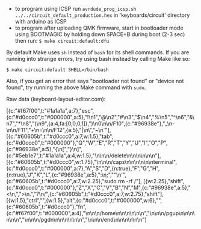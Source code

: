 - to program using ICSP run `avrdude_prog_icsp.sh ../../circuit_default_production.hex` in 'keyboards/circuit' directory with arduino as ICSP
- to program after uploading QMK firmware, start in bootloader mode using BOOTMAGIC by holding down SPACE+B during boot (2-3 sec) then run:
```$ make circuit:default:dfu```

By default Make uses `sh` instead of `bash` for its shell commands. If you are running into strange errors, try using bash instead by calling Make like so:

```$ make circuit:default SHELL=/bin/bash```

Also, if you get an error that says "bootloader not found" or "device not found", try running the above Make command with ``sudo``.



Raw data (keyboard-layout-editor.com):

[{c:"#f67f00",t:"#1a1a1a",a:7},"esc",{c:"#d0ccc0",t:"#000000",a:5},"!\n1","@\n2","#\n3","$\n4","%\n5","^\n6","&\n7","*\n8","(\n9",{a:4,fa:[0,0,0,1]},")\n0\n\n/F10",{c:"#96938e"},"_\n-\n\n/F11","+\n=\n\n/F12",{a:5},"|\n\\","~\n`"],
[{c:"#60605b",t:"#d0ccc0",a:7,w:1.5},"tab",{c:"#d0ccc0",t:"#000000"},"Q","W","E","R","T","Y","U","I","O","P",{c:"#96938e",a:5},"{\n[","}\n]",{c:"#5eb1e7",t:"#1a1a1a",a:4,w:1.5},"\n\n\n/delete\n\n\n\n\n\n<i class='kb kb-Unicode-BackSpace-DeleteLeft-Big'></i>"],
[{c:"#60605b",t:"#d0ccc0",w:1.75},"\n\n\n/caps\n\n\n\n\n\nterminal",{c:"#d0ccc0",t:"#000000",a:7},"A","S","D",{n:true},"F","G","H",{n:true},"J","K","L",{c:"#96938e",a:5},":\n;","\"\n'",{c:"#60605b",t:"#d0ccc0",a:7,w:2.25},"sudo rm -rf /"],
[{w:2.25},"shift",{c:"#d0ccc0",t:"#000000"},"Z","X","C","V","B","N","M",{c:"#96938e",a:5},"<\n,",">\n.","?\n/",{c:"#60605b",t:"#d0ccc0",a:7,w:2.75},"shift"],
[{w:1.5},"ctrl","<i class='fa fa-television'></i>",{w:1.5},"alt",{c:"#d0ccc0",t:"#000000",w:6},"",{c:"#60605b",t:"#d0ccc0"},"fn",{c:"#f67f00",t:"#000000",a:4},"\n\n\n/home\n\n\n\n\n\n<i class='fa fa-chevron-left'></i>","\n\n\n/pgup\n\n\n\n\n\n<i class='fa fa-chevron-up'></i>","\n\n\n/pgdn\n\n\n\n\n\n<i class='fa fa-chevron-down'></i>","\n\n\n/end\n\n\n\n\n\n<i class='fa fa-chevron-right'></i>"]
